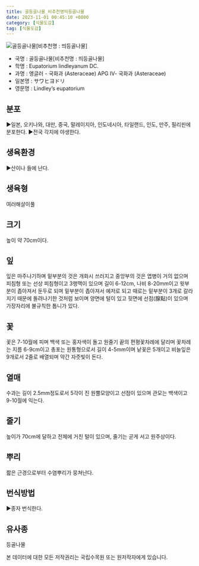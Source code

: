 ```yaml
---
title: 골등골나물_비추천명띄등골나물
date: 2023-11-01 00:45:10 +0800
category: [식물도감]
tag: [식물도감]
---
```




![골등골나물[비추천명 : 띄등골나물]](/fileUpload/plants/basic/Compositae/Eupatorium/9904/9904_1_th2.jpg)
- 국명 : 골등골나물[비추천명 : 띄등골나물]
- 학명 : Eupatorium lindleyanum DC.
- 과명 : 앵글러 - 국화과 (Asteraceae) APG Ⅳ- 국화과 (Asteraceae)
- 일본명 : サワヒヨドリ
- 영문명 : Lindley’s eupatorium


## 분포
▶일본, 오키나와, 대만, 중국, 말레이지아, 인도네시아, 타일랜드, 인도, 만주, 필리핀에 분포한다.▶전국 각지에 야생한다.
## 생육환경
▶산이나 들에 난다.
## 생육형
여러해살이풀 
## 크기
높이 약 70cm이다.
## 잎
잎은 마주나기하며 밑부분의 것은 개화시 쓰러지고 중앙부의 것은 엽병이 거의 없으며 피침형 또는 선상 피침형이고 3행맥이 있으며 길이 6-12cm, 나비 8-20mm이고 윗부분이 좁아져서 둔두로 되며 밑부분이 좁아져서 예저로 되고 때로는 밑부분이 3개로 갈라지기 때문에 돌려나기한 것처럼 보이며 양면에 털이 있고 뒷면에 선점(腺點)이 있으며 가장자리에 불규칙한 톱니가 있다.
## 꽃
꽃은 7-10월에 피며 백색 또는 홍자색이 돌고 원줄기 끝의 편평꽃차례에 달리며 꽃차례는 지름 6-9cm이고 총포는 원통형으로서 길이 4-5mm이며 낱꽃은 5개이고 비늘잎은 9개로서 2줄로 배열되며 약간 자줏빛이 돈다.
## 열매
수과는 길이 2.5mm정도로서 5각이 진 원뿔모양이고 선점이 있으며 관모는 백색이고 9-10월에 익는다.
## 줄기
높이가 70cm에 달하고 전체에 거친 털이 있으며, 줄기는 곧게 서고 원주상이다.
## 뿌리
짧은 근경으로부터 수염뿌리가 뭉쳐난다.
## 번식방법
▶종자 번식한다.
## 유사종
등골나물






본 데이터에 대한 모든 저작권리는 국립수목원 또는 원저작자에게 있습니다.
